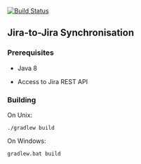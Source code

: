 [![Build Status](https://travis-ci.org/cronn-de/jira-sync.png?branch=master)](https://travis-ci.org/cronn-de/jira-sync)

## Jira-to-Jira Synchronisation

### Prerequisites

- Java 8

- Access to Jira REST API

### Building

On Unix:

```
./gradlew build
```

On Windows:


```
gradlew.bat build
```
